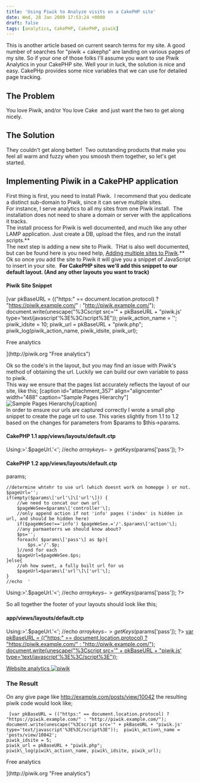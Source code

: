 ```yaml
---
title: 'Using Piwik to Analyze visits on a CakePHP site'
date: Wed, 28 Jan 2009 17:53:24 +0000
draft: false
tags: [analytics, CakePHP, CakePHP, piwik]
---
```


This is another article based on current search terms for my site. A good number of searches for "piwik + cakephp" are landing on various pages of my site. So if your one of those folks I'll assume you want to use Piwik Analytics in your CakePHP site. Well your in luck, the solution is nice and easy. CakePHp provides some nice variables that we can use for detailed page tracking.  
  

The Problem
-----------

You love Piwik, and/or You love Cake  and just want the two to get along nicely.  
  

The Solution
------------

They couldn't get along better!  Two outstanding products that make you feel all warm and fuzzy when you smoosh them together, so let's get started.  
  
  

Implementing Piwik in a CakePHP application
-------------------------------------------

First thing is first, you need to install Piwik.  I recommend that you dedicate a distinct sub-domain to Piwik, since it can serve multiple sites.  
For instance, I serve analytics to all my sites from one Piwik install.  The installation does not need to share a domain or server with the applications it tracks.  
The install process for Piwik is well documented, and much like any other LAMP application. Just create a DB, upload the files, and run the install scripts.**  
The next step is adding a new site to Piwik.  THat is also well documented, but can be found here is you need help, [Adding multiple sites to Piwik](https://blog.edwardawebb.com/web-development/multiple-sites-piwik "How to add a new site to your Piwik install").**  
Ok so once you add the site to Piwik it will give you a snippet of JavaScript to insert in your site.  **For CakePHP sites we'll add this snippet to our default layout. (And any other layouts you want to track)**  

#### Piwik Site Snippet

 [var pkBaseURL = (("https:" == document.location.protocol) ? "https://piwik.example.com/" : "http://piwik.example.com/");
document.write(unescape("%3Cscript src='" + pkBaseURL + "piwik.js' type='text/javascript'%3E%3C/script%3E"));  piwik\_action\_name = '';
piwik_idsite = 10;
piwik_url = pkBaseURL + "piwik.php";
piwik\_log(piwik\_action\_name, piwik\_idsite, piwik_url); 

<p>Free analytics <img src="http://piwik.example.com/piwik.php?idsite=10" style="border:0" alt=""/></p>](http://piwik.org "Free analytics")

  
Ok so the code's in the layout, but you may find an issue with Piwik's method of obtaining the url. Luckily we can build our own variable to pass to piwik.  
This way we ensure that the pages list accurately reflects the layout of our site, like this; \[caption id="attachment_357" align="aligncenter" width="488" caption="Sample Pages Hierarchy"\]![Sample Pages Hierarchy](https://blog.edwardawebb.com/wp-content/uploads/2009/01/greenlife.png "Sample Pages Hierarchy")\[/caption\]  
In order to ensure our urls are captured correctly I wrote a small php snippet to create the page url to use. This varies slightly from 1.1 to 1.2 based on the changes for parameters from $params to $this->params.  

#### CakePHP 1.1 app/views/layouts/default.ctp

			
Using:>'.$pageUrl.'<';
	//echo $arraykeys->getKeys($params\['pass'\]);
	?>

  

#### CakePHP 1.2 app/views/layouts/default.ctp

			
params;
				
	//determine whtehr to use url (which doesnt work on homepge ) or not.
	$pageUrl='';
	if(empty($params\['url'\]\['url'\])) {
		//we need to concat our own url
		$pageWeSee=$params\['controller'\];
		//only append action if not 'info' pages ('index' is hidden in url, and should be hidden here)
		if($pageWeSee!=='info') $pageWeSee.='/'.$params\['action'\];
		//any parmaeterrs we should know about?
		$ps='';
		foreach( $params\['pass'\] as $p){
			$ps.='/'.$p;
		}//end for each
		$pageUrl=$pageWeSee.$ps;
	}else{
		//oh how sweet, a fully built url for us
		$pageUrl=$params\['url'\]\['url'\];
	}
	//echo  '  
Using:>'.$pageUrl.'<';
	//echo $arraykeys->getKeys($params\['pass'\]);
	?>

  
  
So all together the footer of your layouts should look like this;

#### app/views/layouts/default.ctp

Using:>'.$pageUrl.'<';
	//echo $arraykeys->getKeys($params\['pass'\]);
	?>
	 [var pkBaseURL = (("https:" == document.location.protocol) ? "https://piwik.example.com/" : "http://piwik.example.com/");
	document.write(unescape("%3Cscript src='" + pkBaseURL + "piwik.js' type='text/javascript'%3E%3C/script%3E")); 
	 <!--
	piwik\_action\_name = '<?php echo $pageUrl;?>';
	piwik_idsite = 5;
	piwik_url = pkBaseURL + "piwik.php";
	piwik\_log(piwik\_action\_name, piwik\_idsite, piwik_url);
	//-->  <p>Website analytics <img src="http://piwik.example.com/piwik.php" style="border:0" alt="piwik"/></p>](http://piwik.org "Website analytics") 
 

  

### The Result

On any give page like http://example.com/posts/view/10042 the resulting piwik code would look like;

	 [var pkBaseURL = (("https:" == document.location.protocol) ? "https://piwik.example.com/" : "http://piwik.example.com/");
	document.write(unescape("%3Cscript src='" + pkBaseURL + "piwik.js' type='text/javascript'%3E%3C/script%3E"));  piwik\_action\_name = 'posts/view/10042';
	piwik_idsite = 5;
	piwik_url = pkBaseURL + "piwik.php";
	piwik\_log(piwik\_action\_name, piwik\_idsite, piwik_url); 
	

<p>Free analytics <img src="http://piwik.example.com/piwik.php?idsite=10" style="border:0" alt=""/></p>](http://piwik.org "Free analytics")
